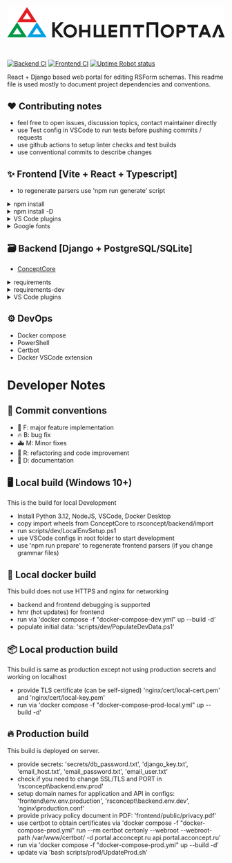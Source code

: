 <div align="center">
  <a href="https://portal.acconcept.ru/" target="_blank">
    <img width="650" src="rsconcept/frontend/public/logo_full.svg" />
  </a>
</div>

<br />
<br />

[![Backend CI](https://github.com/IRBorisov/ConceptPortal/actions/workflows/backend.yml/badge.svg?branch=main)](https://github.com/IRBorisov/ConceptPortal/actions/workflows/backend.yml)
[![Frontend CI](https://github.com/IRBorisov/ConceptPortal/actions/workflows/frontend.yml/badge.svg?branch=main)](https://github.com/IRBorisov/ConceptPortal/actions/workflows/frontend.yml)
[![Uptime Robot status](https://img.shields.io/uptimerobot/status/m797659312-8ab26c72de49d8d92eccc06e?label=Live%20Server)](https://portal.acconcept.ru)

React + Django based web portal for editing RSForm schemas.
This readme file is used mostly to document project dependencies and conventions.

## ❤️ Contributing notes

- feel free to open issues, discussion topics, contact maintainer directly
- use Test config in VSCode to run tests before pushing commits / requests
- use github actions to setup linter checks and test builds
- use conventional commits to describe changes

## ✨ Frontend [Vite + React + Typescript]

- to regenerate parsers use 'npm run generate' script

<details>
  <summary>npm install</summary>
  <pre>
  - axios
  - clsx
  - react-icons
  - react-router-dom 
  - react-toastify
  - react-loader-spinner
  - react-tabs
  - react-intl
  - react-select
  - react-error-boundary
  - react-tooltip
  - react-zoom-pan-pinch
  - reactflow
  - js-file-download
  - use-debounce
  - framer-motion
  - reagraph
  - html-to-image
  - @tanstack/react-table
  - @uiw/react-codemirror
  - @uiw/codemirror-themes
  - @lezer/lr
  </pre>
</details>
<details>
  <summary>npm install -D</summary>
  <pre>
  - tailwindcss
  - postcss
  - autoprefixer
  - eslint-plugin-simple-import-sort
  - eslint-plugin-react-hooks
  - eslint-plugin-tsdoc
  - vite
  - jest
  - ts-jest
  - @types/jest
  - @lezer/generator
  </pre>
</details>
<details>
  <summary>VS Code plugins</summary>
  <pre>
  - ESLint
  - Colorize
  - Tailwind CSS IntelliSense
  - Code Spell Checker (eng + rus)
  - Backticks
  - Svg Preview
  - TODO Highlight v2
  - Prettier
  - PowerShell (for Windows dev env)
  </pre>
</details>
<details>
  <summary>Google fonts</summary>
  <pre>
  - Fira Code
  - Rubik
  - Alegreya Sans SC
  - Noto Sans Math
  - Noto Sans Symbol
  - Noto Color Emoji
  </pre>
</details>

## 🗃️ Backend [Django + PostgreSQL/SQLite]

- [ConceptCore](https://github.com/IRBorisov/ConceptCore)
<details>
  <summary>requirements</summary>
  <pre>
  - django
  - djangorestframework
  - django-cors-headers
  - django-filter
  - drf-spectacular
  - tzdata
  - gunicorn
  - coreapi
  - psycopg2-binary
  - cctext
  - pyconcept
  </pre>
</details>
<details>
  <summary>requirements-dev</summary>
  <pre>
  - coverage
  - pylint
  - mypy
  - djangorestframework-stubs[compatible-mypy]
  </pre>
</details>
<details>
  <summary>VS Code plugins</summary>
  <pre>
  - Pylance
  - Pylint
  - autopep8
  - isort
  - Django
  - SQLite
  </pre>
</details>

## ⚙️ DevOps

- Docker compose
- PowerShell
- Certbot
- Docker VSCode extension

# Developer Notes

## 📝 Commit conventions

- 🚀 F: major feature implementation
- 🔥 B: bug fix
- 🚑 M: Minor fixes
- 🔧 R: refactoring and code improvement
- 📝 D: documentation

## 🖥️ Local build (Windows 10+)

This is the build for local Development

- Install Python 3.12, NodeJS, VSCode, Docker Desktop
- copy import wheels from ConceptCore to rsconcept/backend/import
- run scripts/dev/LocalEnvSetup.ps1
- use VSCode configs in root folder to start development
- use 'npm run prepare' to regenerate frontend parsers (if you change grammar files)

## 🔭 Local docker build

This build does not use HTTPS and nginx for networking

- backend and frontend debugging is supported
- hmr (hot updates) for frontend
- run via 'docker compose -f "docker-compose-dev.yml" up --build -d'
- populate initial data: 'scripts/dev/PopulateDevData.ps1'

## 📦 Local production build

This build is same as production except not using production secrets and working on localhost

- provide TLS certificate (can be self-signed) 'nginx/cert/local-cert.pem' and 'nginx/cert/local-key.pem'
- run via 'docker compose -f "docker-compose-prod-local.yml" up --build -d'

## 🔥 Production build

This build is deployed on server.

- provide secrets: 'secrets/db_password.txt', 'django_key.txt', 'email_host.txt', 'email_password.txt', 'email_user.txt'
- check if you need to change SSL/TLS and PORT in 'rsconcept\backend\.env.prod'
- setup domain names for application and API in configs: 'frontend\env\.env.production', 'rsconcept\backend\.env.dev', 'nginx\production.conf'
- provide privacy policy document in PDF: 'frontend/public/privacy.pdf'
- use certbot to obtain certificates via 'docker compose -f "docker-compose-prod.yml" run --rm certbot certonly --webroot --webroot-path /var/www/certbot/ -d portal.acconcept.ru api.portal.acconcept.ru'
- run via 'docker compose -f "docker-compose-prod.yml" up --build -d'
- update via 'bash scripts/prod/UpdateProd.sh'

